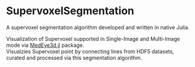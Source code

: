 # SupervoxelSegmentation
A supervoxel segmentation algorithm developed and written in native Julia. 


Visualization of Supervoxel supported in Single-Image and Multi-Image mode via [MedEye3d.jl](https://github.com/JuliaHealth/MedEye3d.jl) package.  
Visualzies Supervoxel point by connecting lines from HDF5 datasets, curated and processed via this segmentation algorithm.
